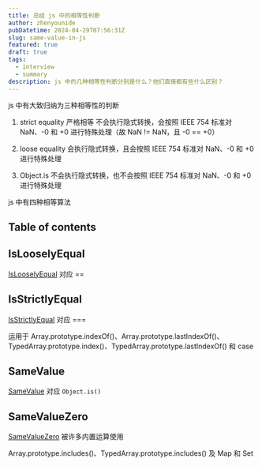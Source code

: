 ```yaml
---
title: 总结 js 中的相等性判断
author: zhenyounide
pubDatetime: 2024-04-29T07:56:31Z
slug: same-value-in-js
featured: true
draft: true
tags:
  - interview
  - summary
description: js 中的几种相等性判断分别是什么？他们直接都有些什么区别？
---
```


js 中有大致归纳为三种相等性的判断

1. strict equality 严格相等
   不会执行隐式转换，会按照 IEEE 754 标准对 NaN、-0 和 +0 进行特殊处理（故 NaN != NaN，且 -0 == +0）

2. loose equality
   会执行隐式转换，且会按照 IEEE 754 标准对 NaN、-0 和 +0 进行特殊处理

3. Object.is
   不会执行隐式转换，也不会按照 IEEE 754 标准对 NaN、-0 和 +0 进行特殊处理

js 中有四种相等算法

## Table of contents

## IsLooselyEqual

[IsLooselyEqual](https://tc39.es/ecma262/#sec-islooselyequal) 对应 ==

## IsStrictlyEqual

[IsStrictlyEqual](https://tc39.es/ecma262/#sec-isstrictlyequal) 对应 ===

运用于 Array.prototype.indexOf()、Array.prototype.lastIndexOf()、TypedArray.prototype.index()、TypedArray.prototype.lastIndexOf() 和 case

## SameValue

[SameValue](https://tc39.es/ecma262/#sec-samevalue) 对应 `Object.is()`

## SameValueZero

[SameValueZero](https://tc39.es/ecma262/#sec-samevaluezero) 被许多内置运算使用

Array.prototype.includes()、TypedArray.prototype.includes() 及 Map 和 Set
